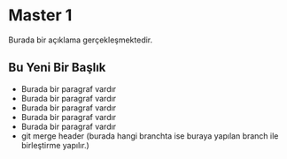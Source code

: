 # Master 1
Burada bir açıklama gerçekleşmektedir.

## Bu Yeni Bir Başlık
- Burada bir paragraf vardır
- Burada bir paragraf vardır
- Burada bir paragraf vardır
- Burada bir paragraf vardır
- Burada bir paragraf vardır
- git merge header (burada hangi branchta ise buraya yapılan branch ile birleştirme yapılır.)
